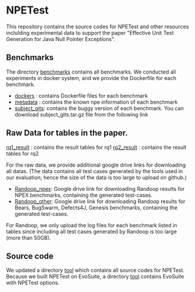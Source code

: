 # NPETest
This repository contains the source codes for NPETest and other resources inclulding experimental data 
to support the paper "Effective Unit Test Generation for Java Null Pointer Exceptions".

## Benchmarks
The directory [benchmarks](./benchmarks) contains all benchmarks.
We conducted all experiments in docker system, and we provide the Dockerfile for each benchmark.
* [dockers](./benchmarks/dockers) : contains Dockerfile files for each benchmark
* [metadata](./benchmarks/metadata) : contains the known npe information of each benchmark
* [subject_gits](./benchmarks/subject_gits.tar.gz): contains the buggy version of each benchmark.
You can download subject_gits.tar.gz file from the following link
  
## Raw Data for tables in the paper.
[rq1_result](./rq1_result.xlsx) : contains the result tables for rq1
[rq2_result](./rq2_result) : contains the result tables for rq2

For the raw data, we provide additional google drive links for downloading all datas. 
(The data contains all test cases generated by the tools used in our evaluation; hence the size of the data is too large to upload on github.)

* [Randoop_npex](https://drive.google.com/file/d/1mevPl4U9vwRtl0b7bdCu6EpgaMXamx6s/view?usp=sharing): Google drive link for downloading Randoop results for NPEX benchmarks, containing the generated test-cases.
* [Randoop_other](https://drive.google.com/file/d/1i7M7gS0gvp2H9z5BX1ntPx3OQf8PnFcf/view?usp=sharing): Google drive link for downloading Randoop results for Bears, BugSwarm, Defects4J, Genesis benchmarks, containing the generated test-cases.

For Randoop, we only upload the log files for each benchmark listed in tables since including all test cases generated by Randoop is too large (more than 50GB). 


## Source code
We updated a directory [tool](./tool) which contains all source codes for NPETest.
Because we built NPETest on EvoSuite, a directory [tool](./tool) contains EvoSuite with NPETest options.
